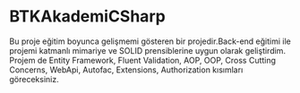 # BTKAkademiCSharp
Bu proje eğitim boyunca gelişmemi gösteren bir projedir.Back-end eğitimi ile projemi katmanlı mimariye ve SOLID prensiblerine uygun olarak geliştirdim. Projem de Entity Framework, Fluent Validation, AOP, OOP, Cross Cutting Concerns, WebApi, Autofac, Extensions, Authorization kısımları göreceksiniz.
